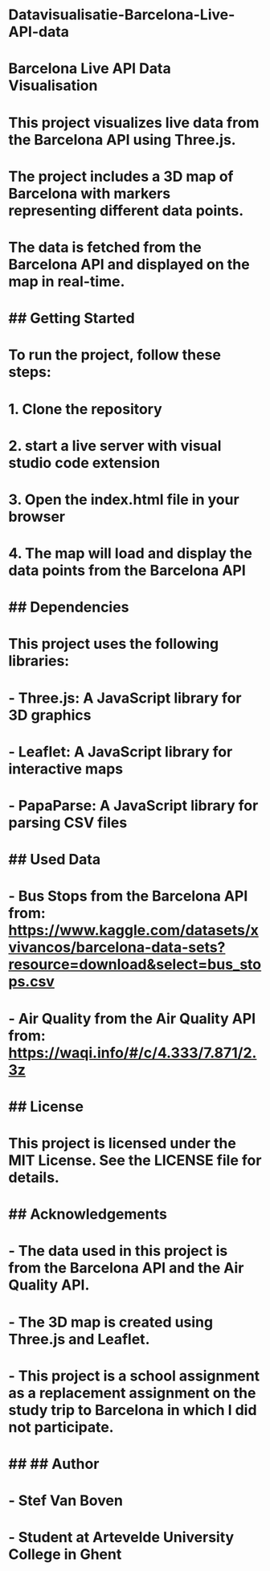# Datavisualisatie-Barcelona-Live-API-data

# Barcelona Live API Data Visualisation
# This project visualizes live data from the Barcelona API using Three.js.

# The project includes a 3D map of Barcelona with markers representing different data points.
# The data is fetched from the Barcelona API and displayed on the map in real-time.

# ## Getting Started
# To run the project, follow these steps:
# 1. Clone the repository
# 2. start a live server with visual studio code extension
# 3. Open the index.html file in your browser
# 4. The map will load and display the data points from the Barcelona API

# ## Dependencies
# This project uses the following libraries:
# - Three.js: A JavaScript library for 3D graphics
# - Leaflet: A JavaScript library for interactive maps
# - PapaParse: A JavaScript library for parsing CSV files

# ## Used Data
# - Bus Stops from the Barcelona API from: https://www.kaggle.com/datasets/xvivancos/barcelona-data-sets?resource=download&select=bus_stops.csv
# - Air Quality from the Air Quality API from: https://waqi.info/#/c/4.333/7.871/2.3z


# ## License
# This project is licensed under the MIT License. See the LICENSE file for details.
# ## Acknowledgements
# - The data used in this project is from the Barcelona API and the Air Quality API.
# - The 3D map is created using Three.js and Leaflet.
# - This project is a school assignment as a replacement assignment on the study trip to Barcelona in which I did not participate.

# ## ## Author
# - Stef Van Boven
# - Student at Artevelde University College in Ghent
